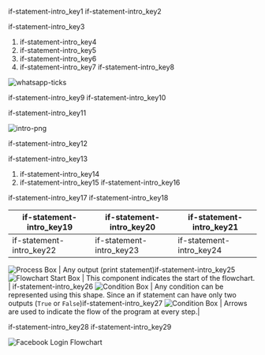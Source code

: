 if-statement-intro_key1
if-statement-intro_key2


if-statement-intro_key3


1. if-statement-intro_key4
2. if-statement-intro_key5
3. if-statement-intro_key6
4. if-statement-intro_key7
if-statement-intro_key8


![whatsapp-ticks](assets/theory_images/if-statement-intro_whatsapp-blue-grey-ticks.jpg)


if-statement-intro_key9
if-statement-intro_key10


if-statement-intro_key11


![intro-png](assets/theory_images/if-statement-intro_flowchart1.png)

if-statement-intro_key12


if-statement-intro_key13


1. if-statement-intro_key14
2. if-statement-intro_key15
if-statement-intro_key16


if-statement-intro_key17
if-statement-intro_key18


|if-statement-intro_key19|if-statement-intro_key20|if-statement-intro_key21|
|-----------|-----------|-----------|
|if-statement-intro_key22|if-statement-intro_key23|if-statement-intro_key24|

![Process Box](assets/theory_images/if-statement-intro_flowchart-process.png)       	| Any output (print statement)if-statement-intro_key25
![Flowchart Start Box](assets/theory_images/if-statement-intro_flowchart-start.png)     | This component indicates the start of the flowchart.    |
if-statement-intro_key26
![Condition Box](assets/theory_images/if-statement-intro_flowchart-if-box.png)      	| Any condition can be represented using this shape. Since an if statement can have only two outputs (`True` or `False`)if-statement-intro_key27
![Condition Box](assets/theory_images/if-statement-intro_flowchart-arrow.png)           | Arrows are used to indicate the flow of the program at every step.|

if-statement-intro_key28
if-statement-intro_key29


![Facebook Login Flowchart](assets/theory_images/if-statement-intro_fb-login-flowchart.png)